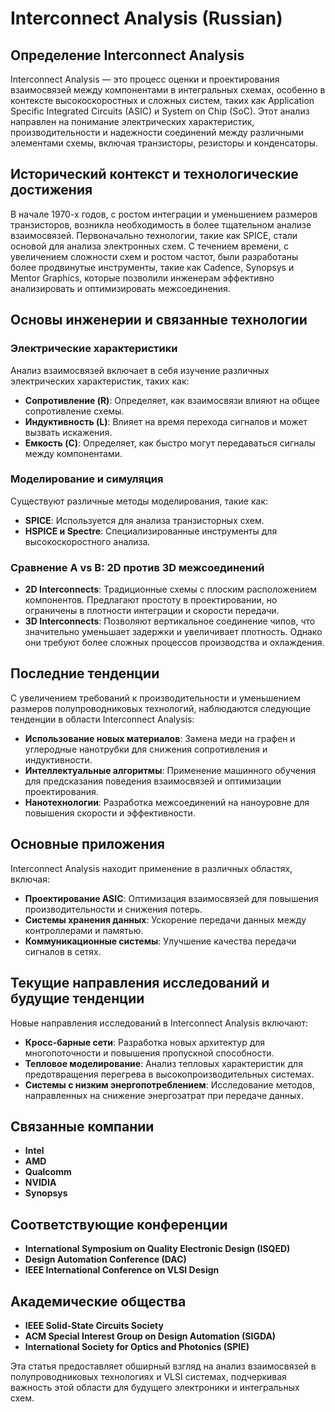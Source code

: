 # Interconnect Analysis (Russian)

## Определение Interconnect Analysis

Interconnect Analysis — это процесс оценки и проектирования взаимосвязей между компонентами в интегральных схемах, особенно в контексте высокоскоростных и сложных систем, таких как Application Specific Integrated Circuits (ASIC) и System on Chip (SoC). Этот анализ направлен на понимание электрических характеристик, производительности и надежности соединений между различными элементами схемы, включая транзисторы, резисторы и конденсаторы.

## Исторический контекст и технологические достижения

В начале 1970-х годов, с ростом интеграции и уменьшением размеров транзисторов, возникла необходимость в более тщательном анализе взаимосвязей. Первоначально технологии, такие как SPICE, стали основой для анализа электронных схем. С течением времени, с увеличением сложности схем и ростом частот, были разработаны более продвинутые инструменты, такие как Cadence, Synopsys и Mentor Graphics, которые позволили инженерам эффективно анализировать и оптимизировать межсоединения.

## Основы инженерии и связанные технологии

### Электрические характеристики

Анализ взаимосвязей включает в себя изучение различных электрических характеристик, таких как:

- **Сопротивление (R)**: Определяет, как взаимосвязи влияют на общее сопротивление схемы.
- **Индуктивность (L)**: Влияет на время перехода сигналов и может вызвать искажения.
- **Емкость (C)**: Определяет, как быстро могут передаваться сигналы между компонентами.

### Моделирование и симуляция

Существуют различные методы моделирования, такие как:

- **SPICE**: Используется для анализа транзисторных схем.
- **HSPICE и Spectre**: Специализированные инструменты для высокоскоростного анализа.

### Сравнение A vs B: 2D против 3D межсоединений

- **2D Interconnects**: Традиционные схемы с плоским расположением компонентов. Предлагают простоту в проектировании, но ограничены в плотности интеграции и скорости передачи.
- **3D Interconnects**: Позволяют вертикальное соединение чипов, что значительно уменьшает задержки и увеличивает плотность. Однако они требуют более сложных процессов производства и охлаждения.

## Последние тенденции

С увеличением требований к производительности и уменьшением размеров полупроводниковых технологий, наблюдаются следующие тенденции в области Interconnect Analysis:

- **Использование новых материалов**: Замена меди на графен и углеродные нанотрубки для снижения сопротивления и индуктивности.
- **Интеллектуальные алгоритмы**: Применение машинного обучения для предсказания поведения взаимосвязей и оптимизации проектирования.
- **Нанотехнологии**: Разработка межсоединений на наноуровне для повышения скорости и эффективности.

## Основные приложения

Interconnect Analysis находит применение в различных областях, включая:

- **Проектирование ASIC**: Оптимизация взаимосвязей для повышения производительности и снижения потерь.
- **Системы хранения данных**: Ускорение передачи данных между контроллерами и памятью.
- **Коммуникационные системы**: Улучшение качества передачи сигналов в сетях.

## Текущие направления исследований и будущие тенденции

Новые направления исследований в Interconnect Analysis включают:

- **Кросс-барные сети**: Разработка новых архитектур для многопоточности и повышения пропускной способности.
- **Тепловое моделирование**: Анализ тепловых характеристик для предотвращения перегрева в высокопроизводительных системах.
- **Системы с низким энергопотреблением**: Исследование методов, направленных на снижение энергозатрат при передаче данных.

## Связанные компании

- **Intel**
- **AMD**
- **Qualcomm**
- **NVIDIA**
- **Synopsys**

## Соответствующие конференции

- **International Symposium on Quality Electronic Design (ISQED)**
- **Design Automation Conference (DAC)**
- **IEEE International Conference on VLSI Design**

## Академические общества

- **IEEE Solid-State Circuits Society**
- **ACM Special Interest Group on Design Automation (SIGDA)**
- **International Society for Optics and Photonics (SPIE)**

Эта статья предоставляет обширный взгляд на анализ взаимосвязей в полупроводниковых технологиях и VLSI системах, подчеркивая важность этой области для будущего электроники и интегральных схем.